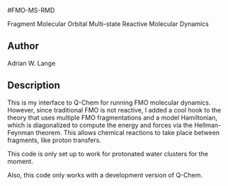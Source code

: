 #FMO-MS-RMD

Fragment Molecular Orbital Multi-state Reactive Molecular Dynamics

## Author

Adrian W. Lange

## Description
This is my interface to Q-Chem for running FMO molecular dynamics.
However, since traditional FMO is not reactive, I added a cool
hook to the theory that uses multiple FMO fragmentations and a
model Hamiltonian, which is diagonalized to compute the energy
and forces via the Hellman-Feynman theorem. This allows chemical
reactions to take place between fragments, like proton transfers.

This code is only set up to work for protonated water clusters
for the moment.

Also, this code only works with a development version of Q-Chem.
